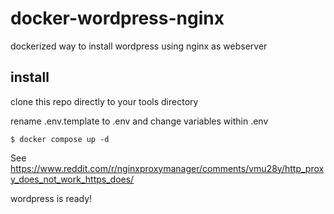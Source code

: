 # docker-wordpress-nginx
dockerized way to install wordpress using nginx as webserver

## install
clone this repo directly to your tools directory

rename .env.template to .env and change variables within .env

```
$ docker compose up -d
```

See https://www.reddit.com/r/nginxproxymanager/comments/vmu28y/http_proxy_does_not_work_https_does/

wordpress is ready!
